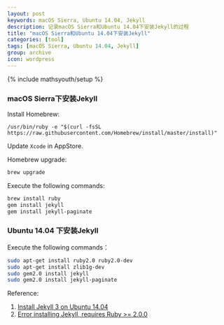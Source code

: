 ```yaml
---
layout: post
keywords: macOS Sierra, Ubuntu 14.04, Jekyll
description: 记录macOS Sierra和Ubuntu 14.04下安装Jekyll的过程
title: "macOS Sierra和Ubuntu 14.04下安装Jekyll"
categories: [tool]
tags: [macOS Sierra, Ubuntu 14.04, Jekyll]
group: archive
icon: wordpress
---
```

{% include mathsyouth/setup %}


### macOS Sierra下安装Jekyll

Install Homebrew:

```
/usr/bin/ruby -e "$(curl -fsSL https://raw.githubusercontent.com/Homebrew/install/master/install)"
```

Update `Xcode` in AppStore.

Homebrew upgrade:

```bash
brew upgrade
```

Execute the following commands:

```bash
brew install ruby
gem install jekyll
gem install jekyll-paginate
```

### Ubuntu 14.04 下安装Jekyll

Execute the following commands：

```bash
sudo apt-get install ruby2.0 ruby2.0-dev
sudo apt-get install zlib1g-dev
sudo gem2.0 install jekyll
sudo gem2.0 install jekyll-paginate
```

Reference:

1. [Install Jekyll 3 on Ubuntu 14.04](http://www.antoniocoratelli.eu/articles/2016-08/install-jekyll-3-on-ubuntu-14-04/)
1. [Error installing Jekyll, requires Ruby >= 2.0.0](http://stackoverflow.com/questions/33503796/error-installing-jekyll-requires-ruby-2-0-0/41093376#41093376)
